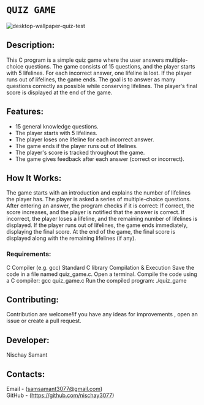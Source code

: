 # `QUIZ GAME`
![desktop-wallpaper-quiz-test](https://github.com/user-attachments/assets/81181639-734c-47c2-8913-384e6169d8dd)
## Description:
This C program is a simple quiz game where the user answers multiple-choice questions. The game consists of 15 questions, and the player starts with 5 lifelines. For each incorrect answer, one lifeline is lost. If the player runs out of lifelines, the game ends. The goal is to answer as many questions correctly as possible while conserving lifelines. The player's final score is displayed at the end of the game.

## Features:
* 15 general knowledge questions.
* The player starts with 5 lifelines.
* The player loses one lifeline for each incorrect answer.
* The game ends if the player runs out of lifelines.
* The player's score is tracked throughout the game.
* The game gives feedback after each answer (correct or incorrect).

## How It Works:
The game starts with an introduction and explains the number of lifelines the player has.
The player is asked a series of multiple-choice questions.
After entering an answer, the program checks if it is correct:
If correct, the score increases, and the player is notified that the answer is correct.
If incorrect, the player loses a lifeline, and the remaining number of lifelines is displayed.
If the player runs out of lifelines, the game ends immediately, displaying the final score.
At the end of the game, the final score is displayed along with the remaining lifelines (if any).
### Requirements:
C Compiler (e.g. gcc)
Standard C library
Compilation & Execution
Save the code in a file named quiz_game.c.
Open a terminal.
Compile the code using a C compiler:
gcc quiz_game.c 
Run the compiled program: ./quiz_game
## Contributing:
Contribution are welcome!If you have any ideas for improvements , open an issue or create a pull request.
## Developer:
Nischay Samant
## Contacts:
Email - (samsamant3077@gmail.com)  
GitHub - (https://github.com/nischay3077)

